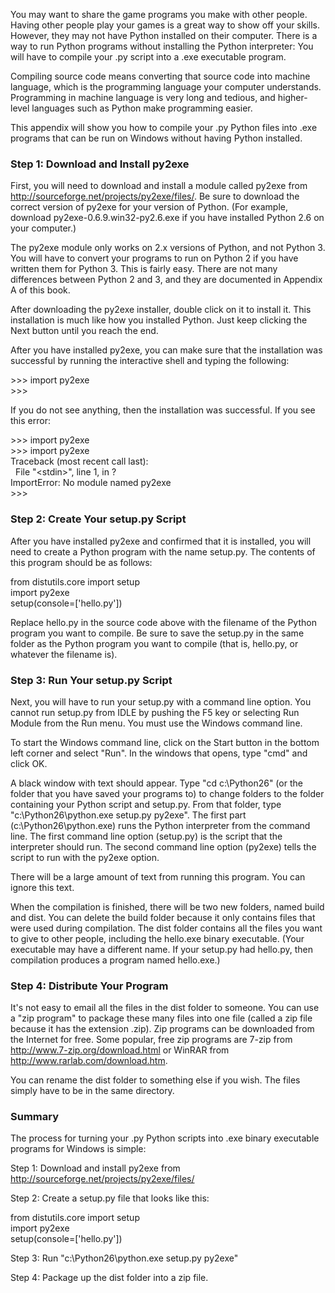 
<p>You may want to share the game programs you make with other people. Having other people play your games is a great way to show off your skills. However, they may not have Python installed on their computer. There is a way to run Python programs without installing the Python interpreter: You will have to compile your .py script into a .exe executable program.</p>

<p>Compiling source code means converting that source code into machine language, which is the programming language your computer understands. Programming in machine language is very long and tedious, and higher-level languages such as Python make programming easier.</p>

<p>This appendix will show you how to compile your .py Python files into .exe programs that can be run on Windows without having Python installed.</p>


<h3>Step 1: Download and Install py2exe</h3>


<p>First, you will need to download and install a module called py2exe from <a href='http://sourceforge.net/projects/py2exe/files/'>http://sourceforge.net/projects/py2exe/files/</a>. Be sure to download the correct version of py2exe for your version of Python. (For example, download py2exe-0.6.9.win32-py2.6.exe if you have installed Python 2.6 on your computer.)</p>

<p>The py2exe module only works on 2.x versions of Python, and not Python 3. You will have to convert your programs to run on Python 2 if you have written them for Python 3. This is fairly easy. There are not many differences between Python 2 and 3, and they are documented in Appendix A of this book.</p>

<p>After downloading the py2exe installer, double click on it to install it. This installation is much like how you installed Python. Just keep clicking the Next button until you reach the end.</p>

<p>After you have installed py2exe, you can make sure that the installation was successful by running the interactive shell and typing the following:</p>


<div class='sourceblurb'>
&gt;&gt;&gt; import py2exe<br />
&gt;&gt;&gt;<br />
</div>


<p>If you do not see anything, then the installation was successful. If you see this error:</p>


<div class='sourceblurb'>
&gt;&gt;&gt; import py2exe<br />
>>> import py2exe<br />
Traceback (most recent call last):<br />
&nbsp;&nbsp;File "&lt;stdin&gt;", line 1, in ?<br />
ImportError: No module named py2exe<br />
&gt;&gt;&gt;<br />
</div>


<h3>Step 2: Create Your setup.py Script</h3>


<p>After you have installed py2exe and confirmed that it is installed, you will need to create a Python program with the name setup.py. The contents of this program should be as follows:</p>


<div class='sourceblurb'>
from distutils.core import setup<br />
import py2exe<br />
setup(console=['hello.py'])<br />
</div>


<p>Replace hello.py in the source code above with the filename of the Python program you want to compile. Be sure to save the setup.py in the same folder as the Python program you want to compile (that is, hello.py, or whatever the filename is).</p>


<h3>Step 3: Run Your setup.py Script</h3>


<p>Next, you will have to run your setup.py with a command line option. You cannot run setup.py from IDLE by pushing the F5 key or selecting Run Module from the Run menu. You must use the Windows command line.</p>

<p>To start the Windows command line, click on the Start button in the bottom left corner and select "Run". In the windows that opens, type "cmd" and click OK.</p>

<p>A black window with text should appear. Type "<span class='m'>cd c:\Python26</span>" (or the folder that you have saved your programs to) to change folders to the folder containing your Python script and setup.py. From that folder, type "<span class='m'>c:\Python26\python.exe setup.py py2exe</span>". The first part (<span class='m'>c:\Python26\python.exe</span>) runs the Python interpreter from the command line. The first command line option (<span class='m'>setup.py</span>) is the script that the interpreter should run. The second command line option (<span class='m'>py2exe</span>) tells the script to run with the py2exe option.</p>

<p>There will be a large amount of text from running this program. You can ignore this text.</p>

<p>When the compilation is finished, there will be two new folders, named build and dist. You can delete the build folder because it only contains files that were used during compilation. The dist folder contains all the files you want to give to other people, including the hello.exe binary executable. (Your executable may have a different name. If your setup.py had hello.py, then compilation produces a program named hello.exe.)</p>



<h3>Step 4: Distribute Your Program</h3>


<p>It's not easy to email all the files in the dist folder to someone. You can use a "zip program" to package these many files into one file (called a zip file because it has the extension .zip). Zip programs can be downloaded from the Internet for free. Some popular, free zip programs are 7-zip from <a href='http://www.7-zip.org/download.html'>http://www.7-zip.org/download.html</a> or WinRAR from <a href='http://www.rarlab.com/download.htm'>http://www.rarlab.com/download.htm</a>.</p>

<p>You can rename the dist folder to something else if you wish. The files simply have to be in the same directory.</p>

<!-- Page break inserted for CreateSpace printing layout prettifying: -->

<h3>Summary</h3>


<p>The process for turning your .py Python scripts into .exe binary executable programs for Windows is simple:</p>


<p>Step 1: Download and install py2exe from <a href='http://sourceforge.net/projects/py2exe/files/'>http://sourceforge.net/projects/py2exe/files/</a></p>

<p>Step 2: Create a setup.py file that looks like this:</p>


<div class='sourceblurb'>
from distutils.core import setup<br />
import py2exe<br />
setup(console=['hello.py'])<br />
</div>


<p>Step 3: Run "<span class='m'>c:\Python26\python.exe setup.py py2exe</span>"</p>

<p>Step 4: Package up the dist folder into a zip file.</p>

<!-- Chapter Navigation Links -->

</body>
</html>
